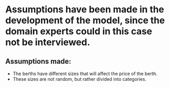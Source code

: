 # Assumptions have been made in the development of the model, since the domain experts could in this case not be interviewed.

## Assumptions made:
- The berths have different sizes that will affect the price of the berth.
- These sizes are not random, but rather divided into categories.
